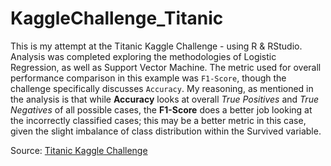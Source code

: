# KaggleChallenge_Titanic

This is my attempt at the Titanic Kaggle Challenge - using R & RStudio. Analysis was completed exploring the methodologies of Logistic Regression, as well as Support Vector Machine. The metric used for overall performance comparison in this example was `F1-Score`, though the challenge specifically discusses `Accuracy`. My reasoning, as mentioned in the analysis is that while **Accuracy** looks at overall *True Positives* and *True Negatives* of all possible cases, the **F1-Score** does a better job looking at the incorrectly classified cases; this may be a better metric in this case, given the slight imbalance of class distribution within the Survived variable. 

Source: [Titanic Kaggle Challenge](https://www.kaggle.com/c/titanic/overview)

